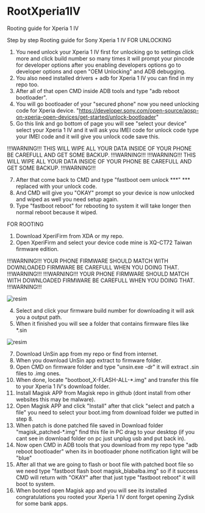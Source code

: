 # RootXperia1IV
Rooting guide for Xperia 1 IV

Step by step Rooting guide for Sony Xperia 1 IV
FOR UNLOCKING
1. You need unlock your Xperia 1 IV first for unlocking go to settings click more and click build number so many times it will prompt your pincode for developer options after you enabling developers options go to developer options and open "OEM Unlocking" and ADB debugging.
2. You also need installed drivers + adb for Xperia 1 IV you can find in my repo too.
3. After all of that open CMD inside ADB tools and type "adb reboot bootloader".
4. You will go bootloader of your "secured phone" now you need unlocking code for Xperia device.
"https://developer.sony.com/open-source/aosp-on-xperia-open-devices/get-started/unlock-bootloader"
5. Go this link and go bottom of page you will see "select your device" select your Xperia 1 IV and it will ask you IMEI code for unlock code type your IMEI code and it will give you unlock code save this.

!!!WARNING!!! THIS WILL WIPE ALL YOUR DATA INSIDE OF YOUR PHONE BE CAREFULL AND GET SOME BACKUP. !!!WARNING!!!
!!!WARNING!!! THIS WILL WIPE ALL YOUR DATA INSIDE OF YOUR PHONE BE CAREFULL AND GET SOME BACKUP. !!!WARNING!!!

7. After that come back to CMD and type "fastboot oem unlock ***" *** replaced with your unlock code.
8. And CMD will give you "OKAY" prompt so your device is now unlocked and wiped as well you need setup again.
9. Type "fastboot reboot" for rebooting to system it will take longer then normal reboot because it wiped.

FOR ROOTING

1. Download XperiFirm from XDA or my repo.
2. Open XperiFirm and select your device code mine is XQ-CT72 Taiwan firmware edition.
   
!!!WARNING!!! YOUR PHONE FIRMWARE SHOULD MATCH WITH DOWNLOADED FIRMWARE BE CAREFULL WHEN YOU DOING THAT. !!!WARNING!!!
!!!WARNING!!! YOUR PHONE FIRMWARE SHOULD MATCH WITH DOWNLOADED FIRMWARE BE CAREFULL WHEN YOU DOING THAT. !!!WARNING!!!

![resim](https://github.com/radiosamurai/RootXperia1IV/assets/104136919/4076a3ad-3880-4c49-bb54-ffb7f40cf37b)

4. Select and click your firmware build number for downloading it will ask you a output path.
5. When it finished you will see a folder that contains firmware files like *.sin

 ![resim](https://github.com/radiosamurai/RootXperia1IV/assets/104136919/75291b37-ed15-45dd-8456-ec736a342691)
 
7. Download UnSin app from my repo or find from internet.
8. When you download UnSin app extract to firmware folder.
9. Open CMD on firmware folder and type "unsin.exe -dr" it will extract .sin files to .img ones.
10. When done, locate "bootboot_X-FLASH-ALL-*.img" and transfer this file to your Xperia 1 IV's download folder.
11. Install Magisk APP from Magisk repo in github (dont install from other websites this may be malware).
12. Open Magisk APP and click "Install" after that click "select and patch a file" you need to select your boot.img from download folder we putted in step 8.
13. When patch is done patched file saved in Download folder "magisk_patched-*.img" find this file in PC drag to your desktop (if you cant see in download folder on pc just unplug usb and put back in).
14. Now open CMD in ADB tools that you download from my repo type "adb reboot bootloader" when its in bootloader phone notification light will be "blue"
15. After all that we are going to flash or boot file with patched boot file so we need type "fastboot flash boot magisk_blabalba.img" so if it success CMD will return with "OKAY" after that just type "fastboot reboot" it will boot to system.
16. When booted open Magisk app and you will see its installed congratulations you rooted your Xperia 1 IV dont forget opening Zydisk for some bank apps.
